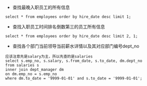 * 查找最晚入职员工的所有信息

`select * from employees order by hire_date desc limit 1;`  


* 查找入职员工时间排名倒数第三的员工所有信息

`select * from employees order by hire_date desc limit 2, 1;`  

* 查找各个部门当前领导当前薪水详情以及其对应部门编号dept_no

```
应该注意先是salary为主，所以先查的是salaries
select s.emp_no, s.salary, s.from_date, s.to_date, dm.dept_no
from salaries s
inner join dept_manager dm
on dm.emp_no = s.emp_no 
where dm.to_date = '9999-01-01' and s.to_date = '9999-01-01';
```